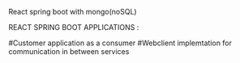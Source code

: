 React spring boot with mongo(noSQL)

REACT SPRING BOOT APPLICATIONS :

#Customer application as a consumer
#Webclient implemtation for communication in between services
